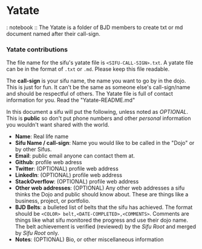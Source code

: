 # Yatate

: notebook :: The Yatate is a folder of BJD members to create txt or md document named after their call-sign.

### Yatate contributions

The file name for the sifu's yatate file is `<SIFU-CALL-SIGN>.txt`. A yatate file can be in the format of `.txt` or `.md`. Please keep this file readable.

The **call-sign** is your sifu name, the name you want to go by in the dojo. This is just for fun. It can't be the same as someone else's call-sign/name and should be respectful of others. The Yatate file is full of contact information for you. Read the "Yatate-README.md"

In this document a sifu will put the following, unless noted as _OPTIONAL_. This is **public** so don't put phone numbers and other _personal_ information you wouldn't want shared with the world.

- **Name**: Real life name
- **Sifu Name / call-sign**: Name you would like to be called in the "Dojo" or by other Sifus.
- **Email**: public email anyone can contact them at.
- **Github**: profile web adress
- **Twitter**: (OPTIONAL) profile web address
- **LinkedIn**: (OPTIONAL) profile web address
- **StackOverflow**: (OPTIONAL) profile web address
- **Other web addresses**: (OPTIONAL) Any other web addresses a sifu thinks the Dojo and public should know about. These are things like a business, project, or portfolio.
- **BJD Belts**: a bulleted list of belts that the sifu has achieved. The format should be `<COLOR> belt,<DATE-COMPLETED>,<COMMENTS>`. Comments are things like what sifu monitored the progress and use their dojo name. The belt achievement is verified (reviewed) by the _Sifu Root_ and merged by _Sifu Root_ only.
- **Notes**: (OPTIONAL) Bio, or other miscellaneous information
